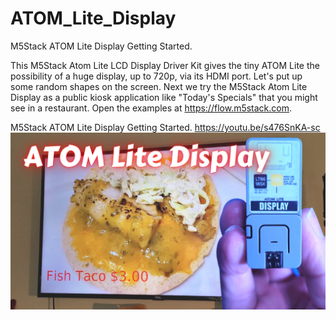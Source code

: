 # ATOM_Lite_Display
M5Stack ATOM Lite Display Getting Started.

This M5Stack Atom Lite LCD Display Driver Kit gives the tiny ATOM Lite the possibility of a huge display, up to 720p, via its HDMI port. Let's put up some random shapes on the screen. Next we try the M5Stack Atom Lite Display as a public kiosk application like "Today's Specials" that you might see in a restaurant. Open the examples at https://flow.m5stack.com.

M5Stack ATOM Lite Display Getting Started.
https://youtu.be/s476SnKA-sc
![](https://github.com/ShotokuTech/ATOM_Lite_Display/blob/main/ATOM%20Lite%20Display.png)
